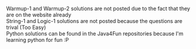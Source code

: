 Warmup-1 and Warmup-2 solutions are not posted due to the fact that they are on the website already  
String-1 and Logic-1 solutions are not posted because the questions are trival (Too Easy)  
Python solutions can be found in the Java4Fun repositories because I'm learning python for fun :P
